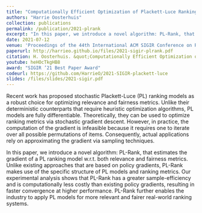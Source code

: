 ```yaml
---
title: "Computationally Efficient Optimization of Plackett-Luce Ranking Models for Relevance and Fairness"
authors: "Harrie Oosterhuis"
collection: publications
permalink: /publication/2021-plrank
excerpt: "In this paper, we introduce a novel algorithm: PL-Rank, that estimates the gradient of a PL ranking model w.r.t. both relevance and fairness metrics. Unlike existing approaches that are based on policy gradients, PL-Rank makes use of the specific structure of PL models and ranking metrics."
date: 2021-07-12
venue: 'Proceedings of the 44th International ACM SIGIR Conference on Research and Development in Information Retrieval (SIGIR ’21)'
paperurl: http://harrieo.github.io/files/2021-sigir-plrank.pdf
citation: H. Oosterhuis. &quot;Computationally Efficient Optimization of Plackett-Luce Ranking Models for Relevance and Fairness.&quot; In <i>Proceedings of the 44th International ACM SIGIR Conference on Research and Development in Information Retrieval</i>. ACM, 2021.
youtube: heHOcTkgHB8
award: "SIGIR ’21 Best Paper Award"
codeurl: https://github.com/HarrieO/2021-SIGIR-plackett-luce
slides: /files/slides/2021-sigir.pdf
---
```


Recent work has proposed stochastic Plackett-Luce (PL) ranking models as a robust choice for optimizing relevance and fairness metrics. Unlike their deterministic counterparts that require heuristic optimization algorithms, PL models are fully differentiable. Theoretically, they can be used to optimize ranking metrics via stochastic gradient descent. However, in practice, the computation of the gradient is infeasible because it requires one to iterate over all possible permutations of items. Consequently, actual applications rely on approximating the gradient via sampling techniques.

In this paper, we introduce a novel algorithm: PL-Rank, that estimates the gradient of a PL ranking model w.r.t. both relevance and fairness metrics. Unlike existing approaches that are based on policy gradients, PL-Rank makes use of the specific structure of PL models and ranking metrics. Our experimental analysis shows that PL-Rank has a greater sample-efficiency and is computationally less costly than existing policy gradients, resulting in faster convergence at higher performance. PL-Rank further enables the industry to apply PL models for more relevant and fairer real-world ranking systems.

